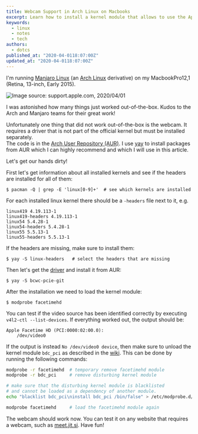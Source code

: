 ```yaml
---
title: Webcam Support in Arch Linux on Macbooks
excerpt: Learn how to install a kernel module that allows to use the Apple Facetime HD camera in your Arch or Manjaro Linux installation.
keywords:
  - linux
  - notes
  - tech
authors:
  - dotcs
published_at: "2020-04-0118:07:00Z"
updated_at: "2020-04-0118:07:00Z"
---
```


I'm running [Manjaro Linux][manjaro] (an [Arch Linux][arch] derivative) on my MacbookPro12,1 (Retina, 13-inch, Early 2015).

<div class="text-center">
  <img class="inline" src="/posts/macbook-webcam-arch/macbook-pro.png" alt="Image source: support.apple.com, 2020/04/01" />
</div>

I was astonished how many things just worked out-of-the-box.
Kudos to the Arch and Manjaro teams for their great work!

Unfortunately one thing that did not work out-of-the-box is the webcam.
It requires a driver that is not part of the official kernel but must be installed separately.  
The code is in the [Arch User Repository (AUR)][arch-aur].
I use [yay][yay] to install packages from AUR which I can highly recommend and which I will use in this article.

Let's get our hands dirty!

First let's get information about all installed kernels and see if the headers are installed for all of them:

```console
$ pacman -Q | grep -E 'linux[0-9]+'  # see which kernels are installed
```

For each installed linux kernel there should be a `-headers` file next to it, e.g.

```
linux419 4.19.113-1
linux419-headers 4.19.113-1
linux54 5.4.28-1
linux54-headers 5.4.28-1
linux55 5.5.13-1
linux55-headers 5.5.13-1
```

If the headers are missing, make sure to install them:

```console
$ yay -S linux-headers   # select the headers that are missing
```

Then let's get the [driver][bcwc-pcie] and install it from AUR:

```console
$ yay -S bcwc-pcie-git
```

After the installation we need to load the kernel module:

```console
$ modprobe facetimehd
```

You can test if the video source has been identified correctly by executing `v4l2-ctl --list-devices`.
If everything worked out, the output should be:

```
Apple Facetime HD (PCI:0000:02:00.0):
	/dev/video0
```

If the output is instead `No /dev/video0 device`, then make sure to unload the kernel module `bdc_pci` as described in the [wiki][bcwc-pcie-wiki].
This can be done by running the following commands:

```bash
modprobe -r facetimehd  # temporary remove facetimehd module
modprobe -r bdc_pci     # remove disturbing kernel module

# make sure that the disturbing kernel module is blacklisted
# and cannot be loaded as a dependency of another module.
echo "blacklist bdc_pci\ninstall bdc_pci /bin/false" > /etc/modprobe.d/bcwc-pcie.conf

modprobe facetimehd     # load the facetimehd module again
```

The webcam should work now.
You can test it on any website that requires a webcam, such as [meet.jit.si][jitsi].
Have fun!

[manjaro]: https://manjaro.org/
[arch]: https://www.archlinux.org/
[arch-aur]: https://aur.archlinux.org/
[yay]: https://github.com/Jguer/yay
[bcwc-pcie]: https://aur.archlinux.org/packages/bcwc-pcie-git/
[bcwc-pcie-wiki]: https://github.com/patjak/bcwc_pcie/wiki#known-issues
[jitsi]: https://meet.jit.si/
